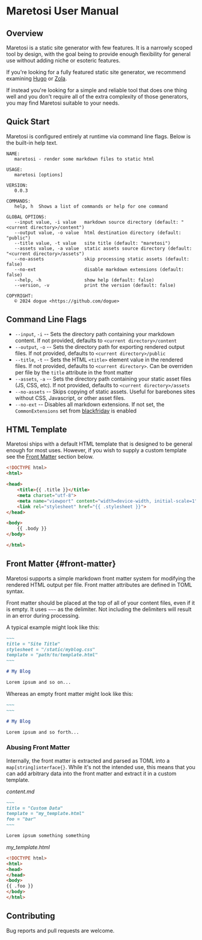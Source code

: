# Maretosi User Manual

## Overview

Maretosi is a static site generator with few features. It is a narrowly scoped tool by design, with the goal being to provide enough flexibility for general use without adding niche or esoteric features.

If you're looking for a fully featured static site generator, we recommend examining [Hugo](https://gohugo.io/) or [Zola](https://getzola.org).

If instead you're looking for a simple and reliable tool that does one thing well and you don't require all of the extra complexity of those generators, you may find Maretosi suitable to your needs.

## Quick Start

Maretosi is configured entirely at runtime via command line flags. Below is the built-in help text.

```text
NAME:
   maretosi - render some markdown files to static html
                                                                                                                                                                            
USAGE:
   maretosi [options]
                                                                                                                                                                            
VERSION:
   0.0.3
                                                                                                                                                                            
COMMANDS:
   help, h  Shows a list of commands or help for one command
                                                                                                                                                                            
GLOBAL OPTIONS:
   --input value, -i value   markdown source directory (default: "<current directory>/content")
   --output value, -o value  html destination directory (default: "public")
   --title value, -t value   site title (default: "maretosi")
   --assets value, -a value  static assets source directory (default: "<current directory>/assets")
   --no-assets               skip processing static assets (default: false)
   --no-ext                  disable markdown extensions (default: false)
   --help, -h                show help (default: false)
   --version, -v             print the version (default: false)
                                                                                                                                                                            
COPYRIGHT:
   © 2024 dogue <https://github.com/dogue>
```

## Command Line Flags

* `--input`, `-i` -- Sets the directory path containing your markdown content. If not provided, defaults to `<current directory>/content`
* `--output`, `-o` -- Sets the directory path for exporting rendered output files. If not provided, defaults to `<current directory>/public`
* `--title`, `-t` -- Sets the HTML `<title>` element value in the rendered files. If not provided, defaults to `<current directory>`. Can be overriden per file by the `title` attribute in the front matter
* `--assets`, `-a` -- Sets the directory path containing your static asset files (JS, CSS, etc). If not provided, defaults to `<current directory>/assets`
* `--no-assets` -- Skips copying of static assets. Useful for barebones sites without CSS, Javascript, or other asset files.
* `--no-ext` -- Disables all markdown extensions. If not set, the `CommonExtensions` set from [blackfriday](https://pkg.go.dev/github.com/russross/blackfriday/v2#pkg-constants) is enabled

## HTML Template

Maretosi ships with a default HTML template that is designed to be general enough for most uses. However, if you wish to supply a custom template see the [Front Matter](#front-matter) section below.

```html
<!DOCTYPE html>
<html>

<head>
    <title>{{ .title }}</title>
    <meta charset="utf-8">
    <meta name="viewport" content="width=device-width, initial-scale=1">
    <link rel="stylesheet" href="{{ .stylesheet }}">
</head>

<body>
    {{ .body }}
</body>

</html>
```

## Front Matter {#front-matter}

Maretosi supports a simple markdown front matter system for modifying the rendered HTML output per file. Front matter attributes are defined in TOML syntax.

Front matter should be placed at the top of all of your content files, even if it is empty. It uses `~~~` as the delimiter. Not including the delimiters will result in an error during processing.

A typical example might look like this:

```markdown
~~~
title = "Site Title"
stylesheet = "/static/myblog.css"
template = "path/to/template.html"
~~~

# My Blog

Lorem ipsum and so on...
```

Whereas an empty front matter might look like this:

```markdown
~~~
~~~

# My Blog

Lorem ipsum and so forth...
```

### Abusing Front Matter

Internally, the front matter is extracted and parsed as TOML into a `map[string]interface{}`. While it's not the intended use, this means that you can add arbitrary data into the front matter and extract it in a custom template.

*content.md*
```markdown
~~~
title = "Custom Data"
template = "my_template.html"
foo = "bar"
~~~

Lorem ipsum something something
```

*my_template.html*
```html
<!DOCTYPE html>
<html>
<head>
</head>
<body>
{{ .foo }}
</body>
</html>
```

## Contributing

Bug reports and pull requests are welcome.

